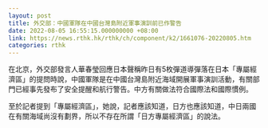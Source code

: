 ```yaml
---
layout: post
title: 外交部：中國軍隊在中國台灣島附近軍事演訓前已作警告
date: 2022-08-05 16:55:15.000000000 +08:00
link: https://news.rthk.hk/rthk/ch/component/k2/1661076-20220805.htm
categories: rthk
---
```


在北京，外交部發言人華春瑩回應日本聲稱昨日有5枚彈道導彈落在日本「專屬經濟區」的提問時說，中國軍隊是在中國台灣島附近海域開展軍事演訓活動，有關部門已經事先發布了安全提醒和航行警告。中方有關做法符合國際法和國際慣例。

至於記者提到「專屬經濟區」，她說，記者應該知道，日方也應該知道，中日兩國在有關海域尚沒有劃界，所以不存在所謂「日方專屬經濟區」的說法。
